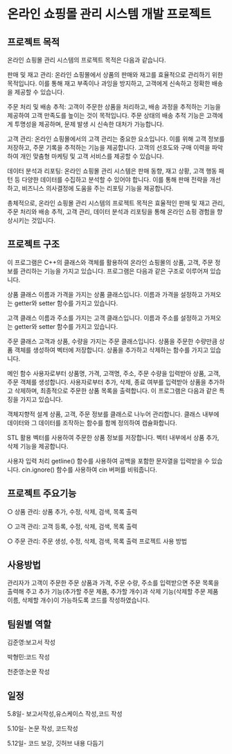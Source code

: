 # 온라인 쇼핑몰 관리 시스템 개발 프로젝트

## 프로젝트 목적

온라인 쇼핑몰 관리 시스템의 프로젝트 목적은 다음과 같습니다.

판매 및 재고 관리: 온라인 쇼핑몰에서 상품의 판매와 재고를 효율적으로 관리하기 위한 목적입니다. 이를 통해 재고 부족이나 과잉을 방지하고, 고객에게 신속하고 정확한 배송을 제공할 수 있습니다.

주문 처리 및 배송 추적: 고객이 주문한 상품을 처리하고, 배송 과정을 추적하는 기능을 제공하여 고객 만족도를 높이는 것이 목적입니다. 주문 상태의 배송 추적 기능은 고객에게 투명성을 제공하며, 문제 발생 시 신속한 대처가 가능합니다.

고객 관리: 온라인 쇼핑몰에서의 고객 관리는 중요한 요소입니다. 이를 위해 고객 정보를 저장하고, 주문 기록을 추적하는 기능을 제공합니다. 고객의 선호도와 구매 이력을 파악하여 개인 맞춤형 마케팅 및 고객 서비스를 제공할 수 있습니다.

데이터 분석과 리포팅: 온라인 쇼핑몰 관리 시스템은 판매 동향, 재고 상황, 고객 행동 패턴 등 다양한 데이터를 수집하고 분석할 수 있어야 합니다. 이를 통해 판매 전략을 개선하고, 비즈니스 의사결정에 도움을 주는 리포팅 기능을 제공합니다.

총체적으로, 온라인 쇼핑몰 관리 시스템의 프로젝트 목적은 효율적인 판매 및 재고 관리, 주문 처리와 배송 추적, 고객 관리, 데이터 분석과 리포팅을 통해 온라인 쇼핑 경험을 향상시키는 것입니다.


## 프로젝트 구조

이 프로그램은 C++의 클래스와 객체를 활용하여 온라인 쇼핑몰의 상품, 고객, 주문 정보를 관리하는 기능을 가지고 있습니다. 프로그램은 다음과 같은 구조로 이루어져 있습니다.

상품 클래스
이름과 가격을 가지는 상품 클래스입니다.
이름과 가격을 설정하고 가져오는 getter와 setter 함수를 가지고 있습니다.

고객 클래스
이름과 주소를 가지는 고객 클래스입니다.
이름과 주소를 설정하고 가져오는 getter와 setter 함수를 가지고 있습니다.

주문 클래스
고객과 상품, 수량을 가지는 주문 클래스입니다.
상품을 주문한 수량만큼 상품 객체를 생성하여 벡터에 저장합니다.
상품을 추가하고 삭제하는 함수를 가지고 있습니다.

메인 함수
사용자로부터 상품명, 가격, 고객명, 주소, 주문 수량을 입력받아 상품, 고객, 주문 객체를 생성합니다.
사용자로부터 추가, 삭제, 종료 여부를 입력받아 상품을 추가하고 삭제하며, 최종적으로 주문한 상품 목록을 출력합니다.
이 프로그램은 다음과 같은 특징을 가지고 있습니다.

객체지향적 설계
상품, 고객, 주문 정보를 클래스로 나누어 관리합니다.
클래스 내부에 데이터와 그 데이터를 조작하는 함수를 함께 정의하여 캡슐화합니다.

STL 활용
벡터를 사용하여 주문한 상품 정보를 저장합니다.
벡터 내부에서 상품 추가, 삭제 기능을 제공합니다.

사용자 입력 처리
getline() 함수를 사용하여 공백을 포함한 문자열을 입력받을 수 있습니다.
cin.ignore() 함수를 사용하여 cin 버퍼를 비워줍니다.

## 프로젝트 주요기능
○ 상품 관리: 상품 추가, 수정, 삭제, 검색, 목록 출력

○ 고객 관리: 고객 등록, 수정, 삭제, 검색, 목록 출력

○ 주문 관리: 주문 생성, 수정, 삭제, 검색, 목록 출력
프로젝트 사용 방법

## 사용방법
관리자가 고객이 주문한 주문 상품과 가격, 주문 수량, 주소를 입력받으면 주문 목록을 출력해 주고 추가 기능(추가할 주문 제품, 추가할 개수)과 삭제 기능(삭제할 주문 제품 이름, 삭제할 개수)이 가능하도록 코드를 작성하였습니다.
## 팀원별 역할
김준영:보고서 작성

박형민:코드 작성

천준영:논문 작성

## 일정
5.8일- 보고서작성,유스케이스 작성,코드 작성

5.10일- 논문 작성, 코드작성

5.12일- 코드 보강, 깃허브 내용 다듬기

